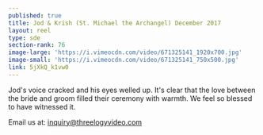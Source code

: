 ```yaml
---
published: true
title: Jod & Krish (St. Michael the Archangel) December 2017
layout: reel
type: sde
section-rank: 76
image-large: 'https://i.vimeocdn.com/video/671325141_1920x700.jpg'
image-small: 'https://i.vimeocdn.com/video/671325141_750x500.jpg'
link: 5jXkQ_k1vw0
---
```

Jod's voice cracked and his eyes welled up. It's clear that the love between the bride and groom filled their ceremony with warmth. We feel so blessed to have witnessed it.

Email us at: inquiry@threelogyvideo.com
